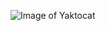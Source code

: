 ![Image of Yaktocat](http://www.fullredneck.com/wp-content/uploads/2016/04/Funny-Russia-Meme-20.jpg)